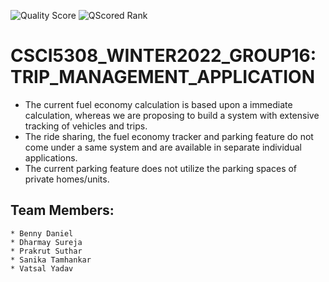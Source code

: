 ![Quality Score](https://qscored.com/badge/f93c624b8f299bfbe2da741eab99399930bbe887d4bd2bfe0eba2bc2c94cb38d/score/) ![QScored Rank](https://qscored.com/badge/f93c624b8f299bfbe2da741eab99399930bbe887d4bd2bfe0eba2bc2c94cb38d/rank/) 


# CSCI5308_WINTER2022_GROUP16: TRIP_MANAGEMENT_APPLICATION
- The current fuel economy calculation is based upon a immediate calculation, whereas we are proposing to build a system with extensive tracking of vehicles and trips.
- The ride sharing, the fuel economy tracker and parking feature do not come under a same system and are available in separate individual applications.
- The current parking feature does not utilize the parking spaces of private homes/units.


## Team Members:
```
* Benny Daniel
* Dharmay Sureja
* Prakrut Suthar
* Sanika Tamhankar
* Vatsal Yadav
```
